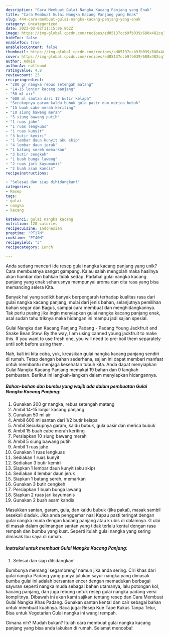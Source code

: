 ```yaml
---
description: "Cara Membuat Gulai Nangka Kacang Panjang yang Enak"
title: "Cara Membuat Gulai Nangka Kacang Panjang yang Enak"
slug: 444-cara-membuat-gulai-nangka-kacang-panjang-yang-enak
category: Uncategorized
date: 2023-02-02T11:15:06.862Z
image: https://img-global.cpcdn.com/recipes/ed05137ccb9fb039/680x482cq70/gulai-nangka-kacang-panjang-foto-resep-utama.jpg
hideToc: false
enableToc: true
enableTocContent: false
thumbnail: https://img-global.cpcdn.com/recipes/ed05137ccb9fb039/680x482cq70/gulai-nangka-kacang-panjang-foto-resep-utama.jpg
cover: https://img-global.cpcdn.com/recipes/ed05137ccb9fb039/680x482cq70/gulai-nangka-kacang-panjang-foto-resep-utama.jpg
author: Admin
authorAv: notfound
ratingvalue: 4.8
reviewcount: 23
recipeingredient:
- "200 gr nangka rebus setengah matang"
- "14-15 lonjor kacang panjang"
- "50 ml air"
- "600 ml santan dari 12 butir kelapa"
- "Secukupnya garam kaldu bubuk gula pasir dan merica bubuk"
- "15 buah cabe merah keriting"
- "10 siung bawang merah"
- "5 siung bawang putih"
- "1 ruas jahe"
- "1 ruas lengkuas"
- "1 ruas kunyit"
- "3 butir kemiri"
- "1 lembar daun kunyit aku skip"
- "4 lembar daun jeruk"
- "1 batang sereh memarkan"
- "3 butir cengkeh"
- "1 buah bunga lawang"
- "2 ruas jari kayumanis"
- "2 buah asam kandis"
recipeinstructions:

- "Selesai dan siap dihidangkan!"
categories:
- Resep
tags:
- gulai
- nangka
- kacang

katakunci: gulai nangka kacang 
nutrition: 128 calories
recipecuisine: Indonesian
preptime: "PT17M"
cooktime: "PT40M"
recipeyield: "3"
recipecategory: Lunch

---
```





Anda sedang mencari ide resep gulai nangka kacang panjang yang unik? Cara membuatnya sangat gampang. Kalau salah mengolah maka hasilnya akan hambar dan bahkan tidak sedap. Padahal gulai nangka kacang panjang yang enak seharusnya mempunyai aroma dan cita rasa yang bisa memancing selera Kita.





Banyak hal yang sedikit banyak berpengaruh terhadap kualitas rasa dari gulai nangka kacang panjang, mulai dari jenis bahan, selanjutnya pemilihan bahan segar dan Bagus, sampai cara membuat dan menghidangkannya. Tak perlu pusing jika ingin menyiapkan gulai nangka kacang panjang enak,      asal sudah tahu triknya maka hidangan ini mampu jadi sajian spesial.














Gulai Nangka dan Kacang Panjang Padang - Padang Young Jackfruit and Snake Bean Stew. By the way, I am using canned young jackfruit to make this. If you want to use fresh one, you will need to pre-boil them separately until soft before using them.






Nah, kali ini kita coba, yuk, kreasikan gulai nangka kacang panjang sendiri di rumah. Tetap dengan bahan sederhana, sajian ini dapat memberi manfaat untuk membantu menjaga kesehatan tubuh kita. Anda dapat menyiapkan Gulai Nangka Kacang Panjang memakai 19 bahan dan 0 langkah pembuatan. Berikut ini langkah-langkah dalam menyiapkan hidangannya.

<!--inarticleads1-->

##### Bahan-bahan dan bumbu yang wajib ada dalam pembuatan Gulai Nangka Kacang Panjang:

1. Gunakan 200 gr nangka, rebus setengah matang
1. Ambil 14-15 lonjor kacang panjang
1. Gunakan 50 ml air
1. Ambil 600 ml santan dari 1/2 butir kelapa
1. Ambil Secukupnya garam, kaldu bubuk, gula pasir dan merica bubuk
1. Ambil 15 buah cabe merah keriting
1. Persiapkan 10 siung bawang merah
1. Ambil 5 siung bawang putih
1. Ambil 1 ruas jahe
1. Gunakan 1 ruas lengkuas
1. Sediakan 1 ruas kunyit
1. Sediakan 3 butir kemiri
1. Siapkan 1 lembar daun kunyit (aku skip)
1. Sediakan 4 lembar daun jeruk
1. Siapkan 1 batang sereh, memarkan
1. Gunakan 3 butir cengkeh
1. Persiapkan 1 buah bunga lawang
1. Siapkan 2 ruas jari kayumanis
1. Gunakan 2 buah asam kandis


Masukkan santan, garam, gula, dan kaldu bubuk (jika pakai), masak sambil sesekali diaduk. Jika anda penggemar nasi Kapau pasti teringat dengan gulai nangka muda dengan kacang panjang atau k ubis di dalamnya. G ulai di masak dalam gelimangan santan yang tidak terlalu kental dengan rasa rempah dan bumbu yang kuat. Seperti itulah gulai nangka yang sering dimasak Ibu saya di rumah. 

<!--inarticleads2-->

##### Instruksi untuk membuat Gulai Nangka Kacang Panjang:


1. Selesai dan siap dihidangkan!

Bumbunya memang &#39;segambreng&#39; namun jika anda sering. Ciri khas dari gulai nangka Padang yang punya julukan sayur nangka yang dimasak bumbu gulai ini adalah bersantan encer dengan memadukan berbagai sayuran seperti nangka muda sebagai bahan utamanya, lalu potongan kol, kacang panjang, dan juga rebung untuk resep gulai nangka padang versi komplitnya. Dibawah ini akan kami sajikan tentang resep dan Cara Membuat Gulai Nangka Khas Padang. Gunakan santan kental dan cair sebagai bahan untuk membuat kuahnya. Baca juga: Resep Kue Tape Kukus Tanpa Telur, Bisa untuk Vegetarian Gulai nangka ini wangi rempah. 

Gimana nih? Mudah bukan? Itulah cara membuat gulai nangka kacang panjang yang bisa anda lakukan di rumah. Selamat mencoba!
